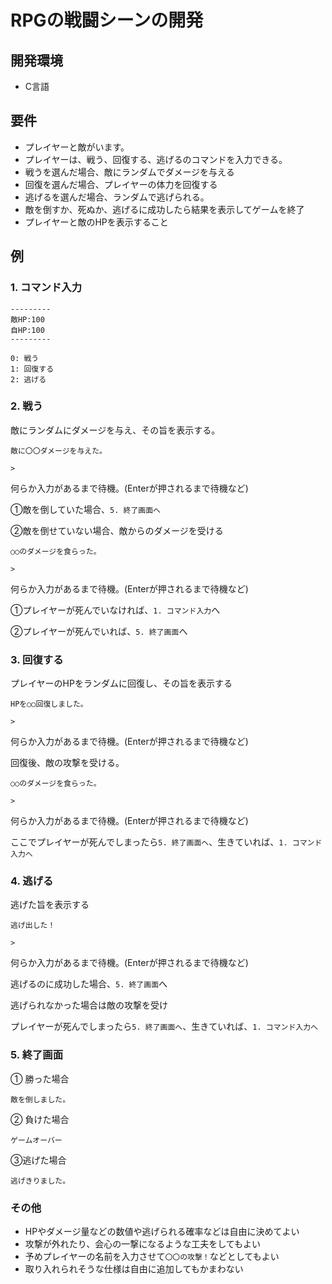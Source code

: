 # RPGの戦闘シーンの開発



## 開発環境

- C言語



## 要件

- プレイヤーと敵がいます。
- プレイヤーは、戦う、回復する、逃げるのコマンドを入力できる。
- 戦うを選んだ場合、敵にランダムでダメージを与える
- 回復を選んだ場合、プレイヤーの体力を回復する
- 逃げるを選んだ場合、ランダムで逃げられる。
- 敵を倒すか、死ぬか、逃げるに成功したら結果を表示してゲームを終了
- プレイヤーと敵のHPを表示すること



## 例

### 1. コマンド入力

```
---------
敵HP:100
自HP:100
---------

0: 戦う
1: 回復する
2: 逃げる
```



### 2. 戦う

敵にランダムにダメージを与え、その旨を表示する。

```
敵に〇〇ダメージを与えた。

>
```

何らか入力があるまで待機。(Enterが押されるまで待機など)



①敵を倒していた場合、`5. 終了画面へ`

②敵を倒せていない場合、敵からのダメージを受ける

```
○○のダメージを食らった。

>
```

何らか入力があるまで待機。(Enterが押されるまで待機など)



①プレイヤーが死んでいなければ、`1. コマンド入力`へ

②プレイヤーが死んでいれば、`5. 終了画面`へ



### 3. 回復する

プレイヤーのHPをランダムに回復し、その旨を表示する

```
HPを○○回復しました。

>
```

何らか入力があるまで待機。(Enterが押されるまで待機など)



回復後、敵の攻撃を受ける。

```
○○のダメージを食らった。

>
```

何らか入力があるまで待機。(Enterが押されるまで待機など)



ここでプレイヤーが死んでしまったら`5. 終了画面へ`、生きていれば、`1. コマンド入力へ`



### 4. 逃げる

逃げた旨を表示する

```
逃げ出した！

>
```

何らか入力があるまで待機。(Enterが押されるまで待機など)



逃げるのに成功した場合、`5. 終了画面`へ

逃げられなかった場合は敵の攻撃を受け

プレイヤーが死んでしまったら`5. 終了画面へ`、生きていれば、`1. コマンド入力へ`



### 5. 終了画面

① 勝った場合

```
敵を倒しました。
```

② 負けた場合

```
ゲームオーバー
```

③逃げた場合

```
逃げきりました。
```



### その他

- HPやダメージ量などの数値や逃げられる確率などは自由に決めてよい
- 攻撃が外れたり、会心の一撃になるような工夫をしてもよい
- 予めプレイヤーの名前を入力させて`〇〇の攻撃！`などとしてもよい
- 取り入れられそうな仕様は自由に追加してもかまわない
